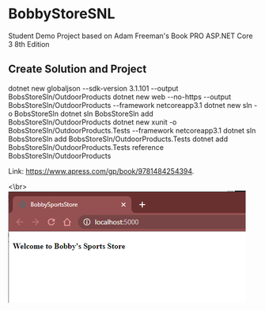 # BobbyStoreSNL
Student Demo Project based on Adam Freeman's Book PRO ASP.NET Core 3 8th Edition

## Create Solution and Project

dotnet new globaljson --sdk-version 3.1.101 --output BobsStoreSln/OutdoorProducts
dotnet new web --no-https --output BobsStoreSln/OutdoorProducts --framework netcoreapp3.1
dotnet new sln -o BobsStoreSln
dotnet sln BobsStoreSln add BobsStoreSln/OutdoorProducts 
dotnet new xunit -o BobsStoreSln/OutdoorProducts.Tests --framework netcoreapp3.1
dotnet sln BobsStoreSln add BobsStoreSln/OutdoorProducts.Tests 
dotnet add BobsStoreSln/OutdoorProducts.Tests reference BobsStoreSln/OutdoorProducts

Link: https://www.apress.com/gp/book/9781484254394.


<\br>
![Progress](Step2.PNG)

